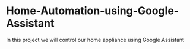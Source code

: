# Home-Automation-using-Google-Assistant
In this project we will control our home appliance using Google Assistant
